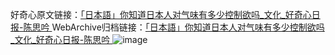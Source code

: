 好奇心原文链接：[「日本語」你知道日本人对气味有多少控制欲吗_文化_好奇心日报-陈思吟 ](https://www.qdaily.com/articles/7506.html)
WebArchive归档链接：[「日本語」你知道日本人对气味有多少控制欲吗_文化_好奇心日报-陈思吟 ](http://web.archive.org/web/20170717033407/http://www.qdaily.com:80/articles/7506.html)
![image](http://ww3.sinaimg.cn/large/007d5XDply1g3wjir5spoj30u02oy1kx)